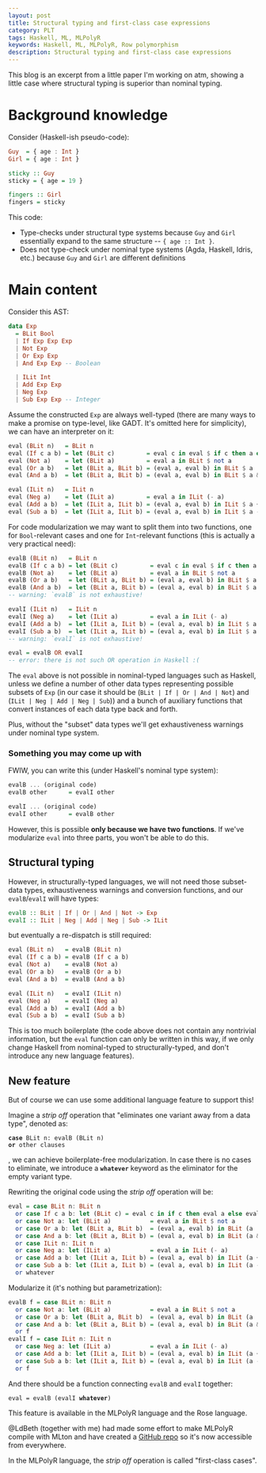 ```yaml
---
layout: post
title: Structural typing and first-class case expressions
category: PLT
tags: Haskell, ML, MLPolyR
keywords: Haskell, ML, MLPolyR, Row polymorphism
description: Structural typing and first-class case expressions
---
```


This blog is an excerpt from a little paper I'm working on atm,
showing a little case where structural typing is superior than nominal typing.

# Background knowledge

Consider (Haskell-ish pseudo-code):

```haskell
Guy  = { age : Int }
Girl = { age : Int }

sticky :: Guy
sticky = { age = 19 }

fingers :: Girl
fingers = sticky
```

This code:

+ Type-checks under structural type systems
  because `Guy` and `Girl` essentially expand to
  the same structure -- `{ age :: Int }`.
+ Does not type-check under nominal type systems (Agda, Haskell, Idris, etc.)
  because `Guy` and `Girl` are different definitions

# Main content

Consider this AST:

```haskell
data Exp
  = BLit Bool
  | If Exp Exp Exp
  | Not Exp
  | Or Exp Exp
  | And Exp Exp -- Boolean

  | ILit Int
  | Add Exp Exp
  | Neg Exp
  | Sub Exp Exp -- Integer
```

Assume the constructed `Exp` are always well-typed
(there are many ways to make a promise on type-level,
like GADT. It's omitted here for simplicity),
we can have an interpreter on it:

```haskell
eval (BLit n)   = BLit n
eval (If c a b) = let (BLit c)         = eval c in eval $ if c then a else b
eval (Not a)    = let (BLit a)         = eval a in BLit $ not a
eval (Or a b)   = let (BLit a, BLit b) = (eval a, eval b) in BLit $ a || b
eval (And a b)  = let (BLit a, BLit b) = (eval a, eval b) in BLit $ a && b

eval (ILit n)   = ILit n
eval (Neg a)    = let (ILit a)         = eval a in ILit (- a)
eval (Add a b)  = let (ILit a, ILit b) = (eval a, eval b) in ILit $ a + b
eval (Sub a b)  = let (ILit a, ILit b) = (eval a, eval b) in ILit $ a - b
```

For code modularization we may want to split them into two functions,
one for `Bool`-relevant cases and one for `Int`-relevant functions
(this is actually a very practical need):

```haskell
evalB (BLit n)   = BLit n
evalB (If c a b) = let (BLit c)         = eval c in eval $ if c then a else b
evalB (Not a)    = let (BLit a)         = eval a in BLit $ not a
evalB (Or a b)   = let (BLit a, BLit b) = (eval a, eval b) in BLit $ a || b
evalB (And a b)  = let (BLit a, BLit b) = (eval a, eval b) in BLit $ a && b
-- warning: `evalB` is not exhaustive!

evalI (ILit n)   = ILit n
evalI (Neg a)    = let (ILit a)         = eval a in ILit (- a)
evalI (Add a b)  = let (ILit a, ILit b) = (eval a, eval b) in ILit $ a + b
evalI (Sub a b)  = let (ILit a, ILit b) = (eval a, eval b) in ILit $ a - b
-- warning: `evalI` is not exhaustive!

eval = evalB OR evalI
-- error: there is not such OR operation in Haskell :(
```

The `eval` above is not possible in nominal-typed languages such as Haskell, unless we define a
number of other data types representing possible subsets of `Exp` (in our case it should be
(`BLit | If | Or | And | Not`) and (`ILit | Neg | Add | Neg | Sub`))
and a bunch of auxiliary functions that convert instances of
each data type back and forth.

Plus, without the "subset" data types we'll get exhaustiveness warnings under
nominal type system.

### Something you may come up with

FWIW, you can write this (under Haskell's nominal type system):

```haskell
evalB ... (original code)
evalB other      = evalI other

evalI ... (original code)
evalI other      = evalB other
```

However, this is possible **only because we have two functions**.
If we've modularize `eval` into three parts, you won't be able to do this.

## Structural typing

However, in structurally-typed languages, we will not need those
subset-data types, exhaustiveness warnings and conversion functions,
and our `evalB`/`evalI` will have types:

```haskell
evalB :: BLit | If | Or | And | Not -> Exp
evalI :: ILit | Neg | Add | Neg | Sub -> ILit
```

but eventually a re-dispatch is still required:

```haskell
eval (BLit n)   = evalB (BLit n)
eval (If c a b) = evalB (If c a b)
eval (Not a)    = evalB (Not a)
eval (Or a b)   = evalB (Or a b)
eval (And a b)  = evalB (And a b)

eval (ILit n)   = evalI (ILit n)
eval (Neg a)    = evalI (Neg a)
eval (Add a b)  = evalI (Add a b)
eval (Sub a b)  = evalI (Sub a b)
```

This is too much boilerplate (the code above does not contain any nontrivial information,
but the `eval` function can only be written in this way, if we only change Haskell
from nominal-typed to structurally-typed,
and don't introduce any new language features).

## New feature

But of course we can use some additional language feature to support this!

Imagine a _strip off_ operation that "eliminates one variant away from a data type",
denoted as:

<pre>
<code><strong>case</strong> BLit n: evalB (BLit n)
<strong>or</strong> other clauses
</code></pre>

, we can achieve boilerplate-free modularization. In case
there is no cases to eliminate,
we introduce a **`whatever`** keyword as the eliminator for the empty
variant type.

Rewriting the original code using the _strip off_ operation will be:

```haskell
eval = case BLit n: BLit n
  or case If c a b: let (BLit c) = eval c in if c then eval a else eval b
  or case Not a: let (BLit a)           = eval a in BLit $ not a
  or case Or a b: let (BLit a, BLit b)  = (eval a, eval b) in BLit (a || b)
  or case And a b: let (BLit a, BLit b) = (eval a, eval b) in BLit (a && b)
  or case ILit n: ILit n
  or case Neg a: let (ILit a)           = eval a in ILit (- a)
  or case Add a b: let (ILit a, ILit b) = (eval a, eval b) in ILit (a + b)
  or case Sub a b: let (ILit a, ILit b) = (eval a, eval b) in ILit (a - b)
  or whatever
```

Modularize it (it's nothing but parametrization):

```haskell
evalB f = case BLit n: BLit n
  or case Not a: let (BLit a)           = eval a in BLit $ not a
  or case Or a b: let (BLit a, BLit b)  = (eval a, eval b) in BLit (a || b)
  or case And a b: let (BLit a, BLit b) = (eval a, eval b) in BLit (a && b)
  or f
evalI f = case ILit n: ILit n
  or case Neg a: let (ILit a)           = eval a in ILit (- a)
  or case Add a b: let (ILit a, ILit b) = (eval a, eval b) in ILit (a + b)
  or case Sub a b: let (ILit a, ILit b) = (eval a, eval b) in ILit (a - b)
  or f
```

And there should be a function connecting `evalB` and `evalI` together:

<pre>
<code>eval = evalB (evalI <strong>whatever</strong>)
</code></pre>

This feature is available in the MLPolyR language and the Rose language.

@LdBeth (together with me) had made some effort to make MLPolyR compile with MLton
and have created a [GitHub repo](https://github.com/owo-lang/MLPolyR)
so it's now accessible from everywhere.

In the MLPolyR language, the _strip off_ operation is called "first-class cases".
